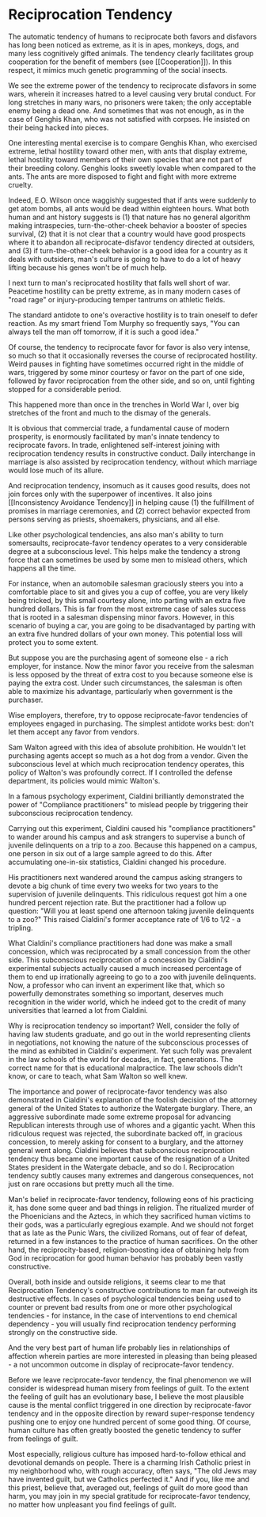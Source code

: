 # Reciprocation Tendency

The automatic tendency of humans to reciprocate both favors and disfavors has long been noticed as extreme, as it is in apes, monkeys, dogs, and many less cognitively gifted animals. The tendency clearly facilitates group cooperation for the benefit of members (see [[Cooperation]]). In this respect, it mimics much genetic programming of the social insects.

We see the extreme power of the tendency to reciprocate disfavors in some wars, wherein it increases hatred to a level causing very brutal conduct. For long stretches in many wars, no prisoners were taken; the only acceptable enemy being a dead one. And sometimes that was not enough, as in the case of Genghis Khan, who was not satisfied with corpses. He insisted on their being hacked into pieces.

One interesting mental exercise is to compare Genghis Khan, who exercised extreme, lethal hostility toward other men, with ants that display extreme, lethal hostility toward members of their own species that are not part of their breeding colony. Genghis looks sweetly lovable when compared to the ants. The ants are more disposed to fight and fight with more extreme cruelty.

Indeed, E.O. Wilson once waggishly suggested that if ants were suddenly to get atom bombs, all ants would be dead within eighteen hours. What both human and ant history suggests is (1) that nature has no general algorithm making intraspecies, turn-the-other-cheek behavior a booster of species survival, (2) that it is not clear that a country would have good prospects where it to abandon all reciprocate-disfavor tendency directed at outsiders, and (3) if turn-the-other-cheek behavior is a good idea for a country as it deals with outsiders, man's culture is going to have to do a lot of heavy lifting because his genes won't be of much help.

I next turn to man's reciprocated hostility that falls well short of war. Peacetime hostility can be pretty extreme, as in many modern cases of "road rage" or injury-producing temper tantrums on athletic fields.

The standard antidote to one's overactive hostility is to train oneself to defer reaction. As my smart friend Tom Murphy so frequently says, "You can always tell the man off tomorrow, if it is such a good idea."

Of course, the tendency to reciprocate favor for favor is also very intense, so much so that it occasionally reverses the course of reciprocated hostility. Weird pauses in fighting have sometimes occurred right in the middle of wars, triggered by some minor courtesy or favor on the part of one side, followed by favor reciprocation from the other side, and so on, until fighting stopped for a considerable period.

This happened more than once in the trenches in World War I, over big stretches of the front and much to the dismay of the generals.

It is obvious that commercial trade, a fundamental cause of modern prosperity, is enormously facilitated by man's innate tendency to reciprocate favors. In trade, enlightened self-interest joining with reciprocation tendency results in constructive conduct. Daily interchange in marriage is also assisted by reciprocation tendency, without which marriage would lose much of its allure.

And reciprocation tendency, insomuch as it causes good results, does not join forces only with the superpower of incentives. It also joins [[Inconsistency Avoidance Tendency]] in helping cause (1) the fulfillment of promises in marriage ceremonies, and (2) correct behavior expected from persons serving as priests, shoemakers, physicians, and all else.

Like other psychological tendencies, ans also man's ability to turn somersaults, reciprocate-favor tendency operates to a very considerable degree at a subconscious level. This helps make the tendency a strong force that can sometimes be used by some men to mislead others, which happens all the time.

For instance, when an automobile salesman graciously steers you into a comfortable place to sit and gives you a cup of coffee, you are very likely being tricked, by this small courtesy alone, into parting with an extra five hundred dollars. This is far from the most extreme case of sales success that is rooted in a salesman dispensing minor favors. However, in this scenario of buying a car, you are going to be disadvantaged by parting with an extra five hundred dollars of your own money. This potential loss will protect you to some extent.

But suppose you are the purchasing agent of someone else - a rich employer, for instance. Now the minor favor you receive from the salesman is less opposed by the threat of extra cost to you because someone else is paying the extra cost. Under such circumstances, the salesman is often able to maximize his advantage, particularly when government is the purchaser.

Wise employers, therefore, try to oppose reciprocate-favor tendencies of employees engaged in purchasing. The simplest antidote works best: don't let them accept any favor from vendors.

Sam Walton agreed with this idea of absolute prohibition. He wouldn't let purchasing agents accept so much as a hot dog from a vendor. Given the subconscious level at which much reciprocation tendency operates, this policy of Walton's was profoundly correct. If I controlled the defense department, its policies would mimic Walton's.

In a famous psychology experiment, Cialdini brilliantly demonstrated the power of "Compliance practitioners" to mislead people by triggering their subconscious reciprocation tendency.

Carrying out this experiment, Cialdini caused his "compliance practitioners" to wander around his campus and ask strangers to supervise a bunch of juvenile delinquents on a trip to a zoo. Because this happened on a campus, one person in six out of a large sample agreed to do this. After accumulating one-in-six statistics, Cialdini changed his procedure.

His practitioners next wandered around the campus asking strangers to devote a big chunk of time every two weeks for two years to the supervision of juvenile delinquents. This ridiculous request got him a one hundred percent rejection rate. But the practitioner had a follow up question: "Will you at least spend one afternoon taking juvenile delinquents to a zoo?" This raised Cialdini's former acceptance rate of 1/6 to 1/2 - a tripling.

What Cialdini's compliance practitioners had done was make a small concession, which was reciprocated by a small concession from the other side. This subconscious reciprocation of a concession by Cialdini's experimental subjects actually caused a much increased percentage of them to end up irrationally agreeing to go to a zoo with juvenile delinquents. Now, a professor who can invent an experiment like that, which so powerfully demonstrates something so important, deserves much recognition in the wider world, which he indeed got to the credit of many universities that learned a lot from Cialdini.

Why is reciprocation tendency so important? Well, consider the folly of having law students graduate, and go out in the world representing clients in negotiations, not knowing the nature of the subconscious processes of the mind as exhibited in Cialdini's experiment. Yet such folly was prevalent in the law schools of the world for decades, in fact, generations. The correct name for that is educational malpractice. The law schools didn't know, or care to teach, what Sam Walton so well knew.

The importance and power of reciprocate-favor tendency was also demonstrated in Cialdini's explanation of the foolish decision of the attorney general of the United States to authorize the Watergate burglary. There, an aggressive subordinate made some extreme proposal for advancing Republican interests through use of whores and a gigantic yacht. When this ridiculous request was rejected, the subordinate backed off, in gracious concession, to merely asking for consent to a burglary, and the attorney general went along. Cialdini believes that subconscious reciprocation tendency thus became one important cause of the resignation of a United States president in the Watergate debacle, and so do I. Reciprocation tendency subtly causes many extremes and dangerous consequences, not just on rare occasions but pretty much all the time.

Man's belief in reciprocate-favor tendency, following eons of his practicing it, has done some queer and bad things in religion. The ritualized murder of the Phoenicians and the Aztecs, in which they sacrificed human victims to their gods, was a particularly egregious example. And we should not forget that as late as the Punic Wars, the civilized Romans, out of fear of defeat, returned in a few instances to the practice of human sacrifices. On the other hand, the reciprocity-based, religion-boosting idea of obtaining help from God in reciprocation for good human behavior has probably been vastly constructive. 

Overall, both inside and outside religions, it seems clear to me that Reciprocation Tendency's constructive contributions to man far outweigh its destructive effects. In cases of psychological tendencies being used to counter or prevent bad results from one or more other psychological tendencies - for instance, in the case of interventions to end chemical dependency - you will usually find reciprocation tendency performing strongly on the constructive side.

And the very best part of human life probably lies in relationships of affection wherein parties are more interested in pleasing than being pleased - a not uncommon outcome in display of reciprocate-favor tendency.

Before we leave reciprocate-favor tendency, the final phenomenon we will consider is widespread human misery from feelings of guilt. To the extent the feeling of guilt has an evolutionary base, I believe the most plausible cause is the mental conflict triggered in one direction by reciprocate-favor tendency and in the opposite direction by reward super-response tendency pushing one to enjoy one hundred percent of some good thing. Of course, human culture has often greatly boosted the genetic tendency to suffer from feelings of guilt. 

Most especially, religious culture has imposed hard-to-follow ethical and devotional demands on people. There is a charming Irish Catholic priest in my neighborhood who, with rough accuracy, often says, "The old Jews may have invented guilt, but we Catholics perfected it." And if you, like me and this priest, believe that, averaged out, feelings of guilt do more good than harm, you may join in my special gratitude for reciprocate-favor tendency, no matter how unpleasant you find feelings of guilt.